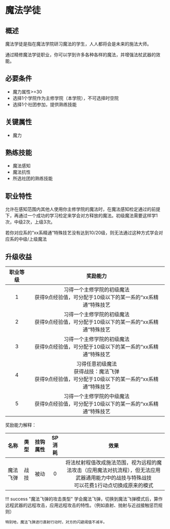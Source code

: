 # 魔法学徒

## 概述

魔法学徒是指在魔法学院研习魔法的学生，人人都将会是未来的施法大师。

通过精修魔法学徒职业，你可以学到许多各种各样的魔法，并增强法杖武器的效能。

## 必要条件

* 魔力属性>=30
* 选择1个学院作为主修学院（本学院），不可选择时空院
* 选择1个社团参加，提供熟练技能

## 关键属性

* 魔力

## 熟练技能

* 魔法感知
* 魔法抗性
* 所选社团的熟练技能
  
## 职业特性

允许在感知范围内其他人使用你主修学院的魔法时，在魔法感知检定通过的前提下，再通过一个成功的学习检定来学会对方释放的魔法。初级魔法需要这样学1次，中级2次，上级3次。

若你对应系的“xx系精通”特殊技艺没有达到10/20级，则无法通过这种方式学会对应系的中级/上级魔法

## 升级收益

职业等级|奖励能力
:--:|:--:
1|习得一个主修学院的初级魔法<br>获得9点经验值，可分配于10级以下的某一系的“xx系精通”特殊技艺
2|习得一个主修学院的初级魔法<br>获得9点经验值，可分配于10级以下的某一系的“xx系精通”特殊技艺
3|习得一个主修学院的初级魔法<br>获得9点经验值，可分配于10级以下的某一系的“xx系精通”特殊技艺
4|习得任意初级魔法<br>获得战技：魔法飞弹<br>获得9点经验值，可分配于10级以下的某一系的“xx系精通”特殊技艺
5|习得一个主修学院的中级魔法<br>获得9点经验值，可分配于10级以下的某一系的“xx系精通”特殊技艺

奖励能力解释：

名称|类型|挂钩属性|SP消耗|效果
:--:|:--:|:--:|:--:|:--:
魔法飞弹|战技|被动|0|将法杖射程值改成施法范围，视为远程的魔法攻击（应用魔法对抗流程），但无法应用武器通用能力中的战技与特殊战技<br>可以花费1行动点切换成原来的模式

!!! success "魔法飞弹的攻击类型"
    学会魔法飞弹，切换到魔法飞弹模式后，算作远程武器的远程攻击，应用远程攻击的特性。（例如直射、抛射与近战接触惩罚规则）

    特别地，魔法飞弹进行直射行动时，对方的闪避阈值不减半。

